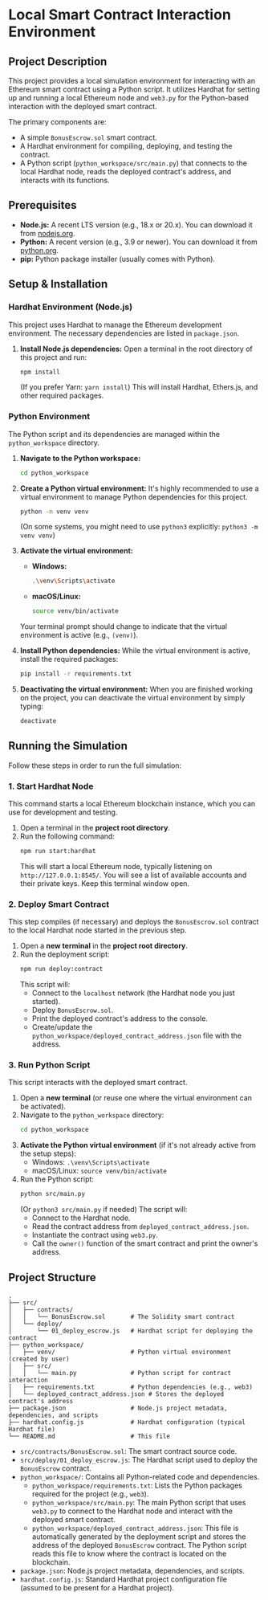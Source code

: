 # Local Smart Contract Interaction Environment

## Project Description

This project provides a local simulation environment for interacting with an Ethereum smart contract using a Python script. It utilizes Hardhat for setting up and running a local Ethereum node and `web3.py` for the Python-based interaction with the deployed smart contract.

The primary components are:
- A simple `BonusEscrow.sol` smart contract.
- A Hardhat environment for compiling, deploying, and testing the contract.
- A Python script (`python_workspace/src/main.py`) that connects to the local Hardhat node, reads the deployed contract's address, and interacts with its functions.

## Prerequisites

- **Node.js:** A recent LTS version (e.g., 18.x or 20.x). You can download it from [nodejs.org](https://nodejs.org/).
- **Python:** A recent version (e.g., 3.9 or newer). You can download it from [python.org](https://www.python.org/).
- **pip:** Python package installer (usually comes with Python).

## Setup & Installation

### Hardhat Environment (Node.js)

This project uses Hardhat to manage the Ethereum development environment. The necessary dependencies are listed in `package.json`.

1.  **Install Node.js dependencies:**
    Open a terminal in the root directory of this project and run:
    ```bash
    npm install
    ```
    (If you prefer Yarn: `yarn install`)
    This will install Hardhat, Ethers.js, and other required packages.

### Python Environment

The Python script and its dependencies are managed within the `python_workspace` directory.

1.  **Navigate to the Python workspace:**
    ```bash
    cd python_workspace
    ```

2.  **Create a Python virtual environment:**
    It's highly recommended to use a virtual environment to manage Python dependencies for this project.
    ```bash
    python -m venv venv
    ```
    (On some systems, you might need to use `python3` explicitly: `python3 -m venv venv`)

3.  **Activate the virtual environment:**
    -   **Windows:**
        ```bash
        .\venv\Scripts\activate
        ```
    -   **macOS/Linux:**
        ```bash
        source venv/bin/activate
        ```
    Your terminal prompt should change to indicate that the virtual environment is active (e.g., `(venv)`).

4.  **Install Python dependencies:**
    While the virtual environment is active, install the required packages:
    ```bash
    pip install -r requirements.txt
    ```

5.  **Deactivating the virtual environment:**
    When you are finished working on the project, you can deactivate the virtual environment by simply typing:
    ```bash
    deactivate
    ```

## Running the Simulation

Follow these steps in order to run the full simulation:

### 1. Start Hardhat Node

This command starts a local Ethereum blockchain instance, which you can use for development and testing.

1.  Open a terminal in the **project root directory**.
2.  Run the following command:
    ```bash
    npm run start:hardhat
    ```
    This will start a local Ethereum node, typically listening on `http://127.0.0.1:8545/`. You will see a list of available accounts and their private keys. Keep this terminal window open.

### 2. Deploy Smart Contract

This step compiles (if necessary) and deploys the `BonusEscrow.sol` contract to the local Hardhat node started in the previous step.

1.  Open a **new terminal** in the **project root directory**.
2.  Run the deployment script:
    ```bash
    npm run deploy:contract
    ```
    This script will:
    - Connect to the `localhost` network (the Hardhat node you just started).
    - Deploy `BonusEscrow.sol`.
    - Print the deployed contract's address to the console.
    - Create/update the `python_workspace/deployed_contract_address.json` file with the address.

### 3. Run Python Script

This script interacts with the deployed smart contract.

1.  Open a **new terminal** (or reuse one where the virtual environment can be activated).
2.  Navigate to the `python_workspace` directory:
    ```bash
    cd python_workspace
    ```
3.  **Activate the Python virtual environment** (if it's not already active from the setup steps):
    -   Windows: `.\venv\Scripts\activate`
    -   macOS/Linux: `source venv/bin/activate`
4.  Run the Python script:
    ```bash
    python src/main.py
    ```
    (Or `python3 src/main.py` if needed)
    The script will:
    - Connect to the Hardhat node.
    - Read the contract address from `deployed_contract_address.json`.
    - Instantiate the contract using `web3.py`.
    - Call the `owner()` function of the smart contract and print the owner's address.

## Project Structure

```
.
├── src/
│   ├── contracts/
│   │   └── BonusEscrow.sol       # The Solidity smart contract
│   └── deploy/
│       └── 01_deploy_escrow.js   # Hardhat script for deploying the contract
├── python_workspace/
│   ├── venv/                     # Python virtual environment (created by user)
│   ├── src/
│   │   └── main.py               # Python script for contract interaction
│   ├── requirements.txt          # Python dependencies (e.g., web3)
│   └── deployed_contract_address.json # Stores the deployed contract's address
├── package.json                  # Node.js project metadata, dependencies, and scripts
├── hardhat.config.js             # Hardhat configuration (typical Hardhat file)
└── README.md                     # This file
```

-   `src/contracts/BonusEscrow.sol`: The smart contract source code.
-   `src/deploy/01_deploy_escrow.js`: The Hardhat script used to deploy the `BonusEscrow` contract.
-   `python_workspace/`: Contains all Python-related code and dependencies.
    -   `python_workspace/requirements.txt`: Lists the Python packages required for the project (e.g., `web3`).
    -   `python_workspace/src/main.py`: The main Python script that uses `web3.py` to connect to the Hardhat node and interact with the deployed smart contract.
    -   `python_workspace/deployed_contract_address.json`: This file is automatically generated by the deployment script and stores the address of the deployed `BonusEscrow` contract. The Python script reads this file to know where the contract is located on the blockchain.
-   `package.json`: Node.js project metadata, dependencies, and scripts.
-   `hardhat.config.js`: Standard Hardhat project configuration file (assumed to be present for a Hardhat project).
